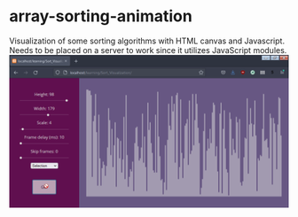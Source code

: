 # array-sorting-animation
Visualization of some sorting algorithms with HTML canvas and Javascript.
Needs to be placed on a server to work since it utilizes JavaScript modules.
![preview](https://github.com/hungrystareater/array-sorting-animation/blob/main/preview.gif?raw=true)
